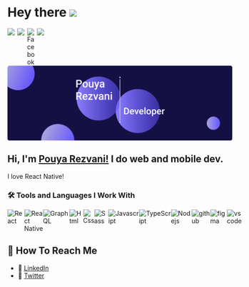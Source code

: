 # Hey there <img width="25px" src="https://media.giphy.com/media/hvRJCLFzcasrR4ia7z/giphy.gif" />



<a href="https://twitter.com/Pouyar_">
  <img align="left"  width="22px" src="https://cdn.cms-twdigitalassets.com/content/dam/about-twitter/x/large-x-logo.png.twimg.768.png" />
</a>

<a href="https://www.linkedin.com/in/pouyarezvani/">
  <img align="left"  width="22px" src="https://github.githubassets.com/assets/linkedin-3c0ace8edb5f.svg" />
</a>

 <a href="https://www.instagram.com/pouyar_/">
  <img align="left" alt="Facebook" title="Facebook"  width="22px" src="https://user-images.githubusercontent.com/32917154/109465835-a53fe380-7a1d-11eb-8bbb-9f04b6c451ec.png">
</a>

![](https://komarev.com/ghpvc/?username=pouyarezvani&color=ff69b4)

<p align="center">
  <img align="center"  width="2000" src="./ReadMe-Assets/banner.png" />
</p>

## Hi, I'm [Pouya Rezvani!](https://github.com/pouyarezvani) I do web and mobile dev. 
I love React Native!

### 🛠&nbsp;Tools and Languages I Work With
<div style='display: flex; align-content: center'/>
  <img src="https://img.shields.io/badge/-React-black?style=flat-square&logo=react" alt='React'>
  <img src="https://img.shields.io/badge/-React Native-black?style=flat-square&logo=react" alt='React Native'>
  <img src="https://img.shields.io/badge/-GraphQL-black?style=flat-square&logo=GraphQL" alt='GraphQL'>
  <img src="https://img.shields.io/badge/-HTML-black?style=flat-square&logo=html5" alt='Html'> 
  <img src="https://img.shields.io/badge/-CSS-black?style=flat-square&logo=css3" alt='Css'> 
  <img src="https://img.shields.io/badge/-Sass-black?style=flat-square&logo=sass" alt='Sass'> 
  <img src="https://img.shields.io/badge/-JavaScript-black?style=flat-square&logo=javascript" alt='Javascript'>
  <img src="https://img.shields.io/badge/-TypeScript-black?style=flat-square&logo=TypeScript" alt='TypeScript'> 
  <img src="https://img.shields.io/badge/-Node.js-black?style=flat-square&logo=node.js" alt='Nodejs'> 
  <img src="https://img.shields.io/badge/-GitHub-black?style=flat-square&logo=github" alt='github'> 
  <img src="https://img.shields.io/badge/-FIgma-black?style=flat-square&logo=figma" alt='figma'> 
  <img src="https://img.shields.io/badge/-Visual%20Studio%20Code-05122A?style=flat-square&logo=visual-studio-code&logoColor=007ACC" alt='vs code'> 
</div>

## 📧 How To Reach Me
- 💼 [LinkedIn](https://www.linkedin.com/in/pouyarezvani/)
- 📣 [Twitter](https://twitter.com/pouyar_)


